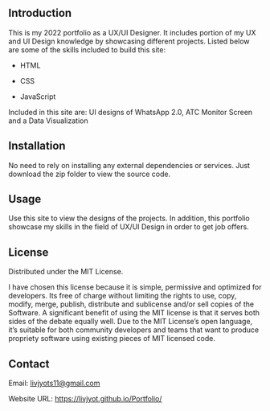 ## Introduction
 
This is my 2022 portfolio as a UX/UI Designer. It includes portion of my UX and UI Design knowledge by showcasing different projects. Listed below are some of the skills included to build this site:

- HTML

- CSS

- JavaScript

Included in this site are: UI designs of WhatsApp 2.0, ATC Monitor Screen and a Data Visualization

## Installation

No need to rely on installing any external dependencies or services. Just download the zip folder to view the source code.


## Usage

Use this site to view the designs of the projects. In addition, this portfolio showcase my skills in the field of UX/UI Design in order to get job offers.

## License
Distributed under the MIT License. 

I have chosen this license because it is simple, permissive and optimized for developers. Its free of charge without limiting the rights to use, copy, modify, merge, publish, distribute and sublicense and/or sell copies of the Software. A significant benefit of using the MIT license is that it serves both sides of the debate equally well. Due to the MIT License’s open language, it’s suitable for both community developers and teams that want to produce propriety software using existing pieces of MIT licensed code.

## Contact
Email: livjyots11@gmail.com

Website URL: https://livjyot.github.io/Portfolio/
